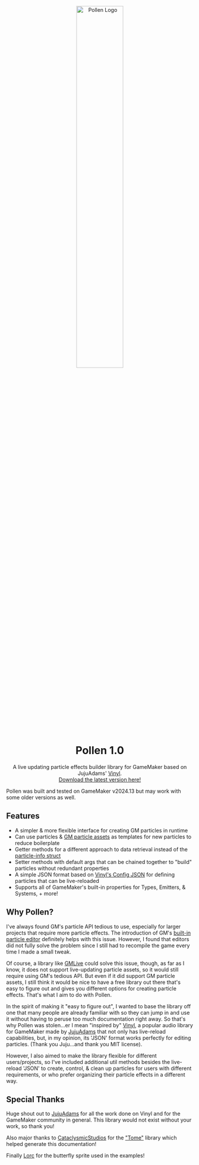 <p align="center">
  <img src=https://i.imgur.com/DnBMqSZ.png alt="Pollen Logo" width="50%">
</p>
<h1 align="center">Pollen 1.0</h1>

<p align="center">
A live updating particle effects builder library for GameMaker based on JujuAdams' <a href="https://www.jujuadams.com/Vinyl/#">Vinyl</a>.<br>
<a href="https://github.com/MorphoMonarchy/Pollen">Download the latest version here!</a>
</p>

<p class="warn">Pollen was built and tested on GameMaker v2024.13 but may work with some older versions as well.</p>

## Features

* A simpler & more flexible interface for creating GM particles in runtime  
* Can use particles & [GM particle assets](https://manual.gamemaker.io/monthly/en/The_Asset_Editors/Particle_Systems.htm) as templates for new particles to reduce boilerplate  
* Getter methods for a different approach to data retrieval instead of the [particle-info struct](https://manual.gamemaker.io/beta/en/GameMaker_Language/GML_Reference/Drawing/Particles/particle_get_info.htm) 
* Setter methods with default args that can be chained together to "build" particles without redundant properties  
* A simple JSON format based on [Vinyl's Config JSON](https://www.jujuadams.com/Vinyl/#/6.2/Config-JSON) for defining particles that can be live-reloaded  
* Supports all of GameMaker's built-in properties for Types, Emitters, & Systems, + more!

## Why Pollen?

I've always found GM's particle API tedious to use, especially for larger projects that require more particle effects. The introduction of GM's [built-in particle editor](https://manual.gamemaker.io/monthly/en/The_Asset_Editors/Particle_Systems.htm) definitely helps with this issue. However, I found that editors did not fully solve the problem since I still had to recompile the game every time I made a small tweak. 

Of course, a library like [GMLive](https://yellowafterlife.itch.io/gamemaker-live) could solve this issue, though, as far as I know, it does not support live-updating particle assets, so it would still require using GM's tedious API. But even if it did support GM particle assets, I still think it would be nice to have a free library out there that's easy to figure out and gives you different options for creating particle effects. That's what I aim to do with Pollen.  

In the spirit of making it "easy to figure out", I wanted to base the library off one that many people are already familiar with so they can jump in and use it without having to peruse too much documentation right away. So that's why Pollen was stolen...er I mean "inspired by" [Vinyl](https://www.jujuadams.com/Vinyl/#), a popular audio library for GameMaker made by [JujuAdams](https://github.com/jujuadams) that not only has live-reload capabilities, but, in my opinion, its 'JSON' format works perfectly for editing particles. (Thank you Juju...and thank you MIT license). 

However, I also aimed to make the library flexible for different users/projects, so I've included additional util methods besides the live-reload 'JSON' to create, control, & clean up particles for users with different requirements, or who prefer organizing their particle effects in a different way.  

## Special Thanks

Huge shout out to [JujuAdams](https://github.com/jujuadams) for all the work done on Vinyl and for the GameMaker community in general. This library would not exist without your work, so thank you!

Also major thanks to [CataclysmicStudios](https://github.com/CataclysmicStudios) for the ["Tome"](https://github.com/CataclysmicStudios/Tome) library which helped generate this documentation!

Finally [Lorc](https://game-icons.net/1x1/lorc/butterfly.html) for the butterfly sprite used in the examples!